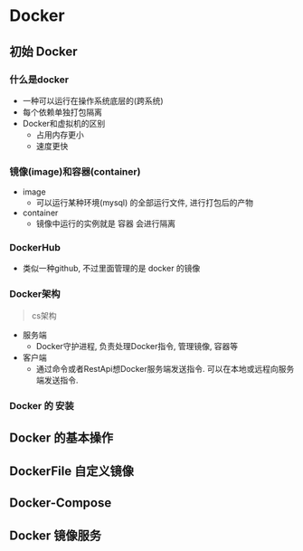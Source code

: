 # Docker

## 初始 Docker
### 什么是docker
  - 一种可以运行在操作系统底层的(跨系统)
  - 每个依赖单独打包隔离
- Docker和虚拟机的区别 
  - 占用内存更小
  - 速度更快

### 镜像(image)和容器(container)
  - image
    - 可以运行某种环境(mysql) 的全部运行文件, 进行打包后的产物
  - container
    - 镜像中运行的实例就是 容器 会进行隔离

### DockerHub
  - 类似一种github, 不过里面管理的是 docker 的镜像 

### Docker架构
> cs架构
- 服务端
  - Docker守护进程, 负责处理Docker指令, 管理镜像, 容器等
- 客户端
  - 通过命令或者RestApi想Docker服务端发送指令. 可以在本地或远程向服务端发送指令.

### Docker 的 安装

## Docker 的基本操作

## DockerFile 自定义镜像

## Docker-Compose

## Docker 镜像服务
